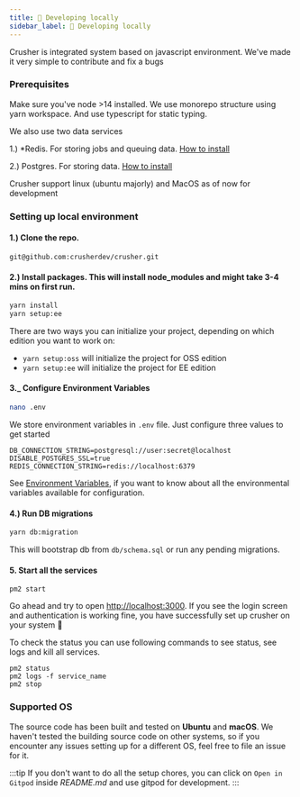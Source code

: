 ```yaml
---
title: 🧱 Developing locally
sidebar_label: 🧱 Developing locally
---
```


Crusher is integrated system based on javascript environment. We've made it very simple to contribute and fix a bugs

### Prerequisites
Make sure you've node >14 installed. We use monorepo structure using yarn workspace. And use typescript for static typing.

We also use two data services

1.) *Redis. For storing jobs and queuing data. <a href="https://redis.io/docs/getting-started/installation/">How to install</a>

2.) Postgres. For storing data. <a href="https://gist.github.com/15Dkatz/321e83c4bdd7b78c36884ce92db26d38">How to install</a>

Crusher support linux (ubuntu majorly) and MacOS as of now for development

### Setting up local environment

#### 1.) Clone the repo.
```
git@github.com:crusherdev/crusher.git
```

#### 2.) Install packages. This will install node_modules and might take 3-4 mins on first run.
```bash
yarn install
yarn setup:ee
```
There are two ways you can initialize your project, depending on which edition you want to work on:
- `yarn setup:oss` will initialize the project for OSS edition
- `yarn setup:ee` will initialize the project for EE edition

#### 3._ **Configure Environment Variables**
```bash
nano .env
```
We store environment variables in `.env` file. Just configure three values to get started
```
DB_CONNECTION_STRING=postgresql://user:secret@localhost
DISABLE_POSTGRES_SSL=true
REDIS_CONNECTION_STRING=redis://localhost:6379
```
See [Environment Variables](#environment-variables), if you want to know about all the environmental variables available for configuration.

#### 4.) **Run DB migrations**
```bash
yarn db:migration
```

This will bootstrap db from `db/schema.sql` or run any pending migrations.

 #### 5. **Start all the services**
```
pm2 start
```

Go ahead and try to open  [http://localhost:3000](`http://localhost:3000`). If you see the login screen and authentication is working fine, you have successfully set up crusher on your system 🚀

To check the status you can use following commands to see status, see logs and kill all services.

```
pm2 status 
pm2 logs -f service_name
pm2 stop
```

### Supported OS
The source code has been built and tested on **Ubuntu** and **macOS**. We haven't tested the building source code on other systems, so if you encounter any issues setting up for a different OS, feel free to file an issue for it.

:::tip
If you don't want to do all the setup chores, you can click on `Open in Gitpod` inside *README.md* and use gitpod for development.
:::
